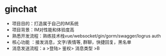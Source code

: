 # ginchat

* 项目目的：打造属于自己的IM系统
* 项目背景：IM对性能和体验度高
* 熟悉开发流程：熟练技术栈vue/websocket/gin/gorm/swagger/logrus auth
* 核心功能 ：接发消息，文字/表情等,  群聊，快捷回复，黑名单
* 消息发送流程：a >登陆> 鉴权> 消息类型 >B

